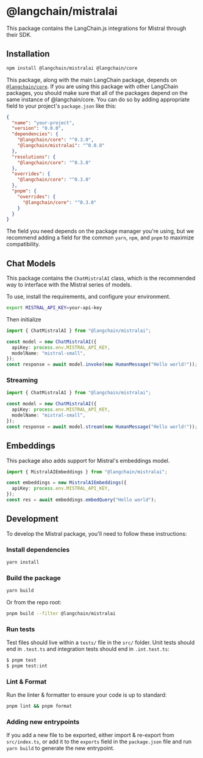 # @langchain/mistralai

This package contains the LangChain.js integrations for Mistral through their SDK.

## Installation

```bash npm2yarn
npm install @langchain/mistralai @langchain/core
```

This package, along with the main LangChain package, depends on [`@langchain/core`](https://npmjs.com/package/@langchain/core/).
If you are using this package with other LangChain packages, you should make sure that all of the packages depend on the same instance of @langchain/core.
You can do so by adding appropriate field to your project's `package.json` like this:

```json
{
  "name": "your-project",
  "version": "0.0.0",
  "dependencies": {
    "@langchain/core": "^0.3.0",
    "@langchain/mistralai": "^0.0.0"
  },
  "resolutions": {
    "@langchain/core": "^0.3.0"
  },
  "overrides": {
    "@langchain/core": "^0.3.0"
  },
  "pnpm": {
    "overrides": {
      "@langchain/core": "^0.3.0"
    }
  }
}
```

The field you need depends on the package manager you're using, but we recommend adding a field for the common `yarn`, `npm`, and `pnpm` to maximize compatibility.

## Chat Models

This package contains the `ChatMistralAI` class, which is the recommended way to interface with the Mistral series of models.

To use, install the requirements, and configure your environment.

```bash
export MISTRAL_API_KEY=your-api-key
```

Then initialize

```typescript
import { ChatMistralAI } from "@langchain/mistralai";

const model = new ChatMistralAI({
  apiKey: process.env.MISTRAL_API_KEY,
  modelName: "mistral-small",
});
const response = await model.invoke(new HumanMessage("Hello world!"));
```

### Streaming

```typescript
import { ChatMistralAI } from "@langchain/mistralai";

const model = new ChatMistralAI({
  apiKey: process.env.MISTRAL_API_KEY,
  modelName: "mistral-small",
});
const response = await model.stream(new HumanMessage("Hello world!"));
```

## Embeddings

This package also adds support for Mistral's embeddings model.

```typescript
import { MistralAIEmbeddings } from "@langchain/mistralai";

const embeddings = new MistralAIEmbeddings({
  apiKey: process.env.MISTRAL_API_KEY,
});
const res = await embeddings.embedQuery("Hello world");
```

## Development

To develop the Mistral package, you'll need to follow these instructions:

### Install dependencies

```bash
yarn install
```

### Build the package

```bash
yarn build
```

Or from the repo root:

```bash
pnpm build --filter @langchain/mistralai
```

### Run tests

Test files should live within a `tests/` file in the `src/` folder. Unit tests should end in `.test.ts` and integration tests should
end in `.int.test.ts`:

```bash
$ pnpm test
$ pnpm test:int
```

### Lint & Format

Run the linter & formatter to ensure your code is up to standard:

```bash
pnpm lint && pnpm format
```

### Adding new entrypoints

If you add a new file to be exported, either import & re-export from `src/index.ts`, or add it to the `exports` field in the `package.json` file and run `yarn build` to generate the new entrypoint.
